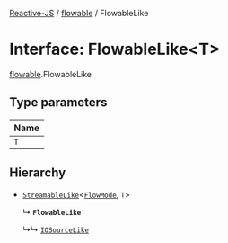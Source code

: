 [Reactive-JS](../README.md) / [flowable](../modules/flowable.md) / FlowableLike

# Interface: FlowableLike<T\>

[flowable](../modules/flowable.md).FlowableLike

## Type parameters

| Name |
| :------ |
| `T` |

## Hierarchy

- [`StreamableLike`](streamable.StreamableLike.md)<[`FlowMode`](../modules/flowable.md#flowmode), `T`\>

  ↳ **`FlowableLike`**

  ↳↳ [`IOSourceLike`](io.IOSourceLike.md)
